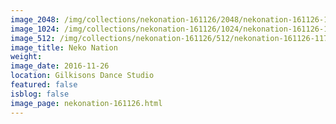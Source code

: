 ```yaml
---
image_2048: /img/collections/nekonation-161126/2048/nekonation-161126-117.jpg
image_1024: /img/collections/nekonation-161126/1024/nekonation-161126-117.jpg
image_512: /img/collections/nekonation-161126/512/nekonation-161126-117.jpg
image_title: Neko Nation
weight: 
image_date: 2016-11-26
location: Gilkisons Dance Studio
featured: false
isblog: false
image_page: nekonation-161126.html
---
```

